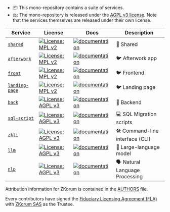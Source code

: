 - 📦 This mono-repository contains a suite of services.
- ⚖️: The mono-repository is released under the [AGPL v3 license](./COPYING). Note that the services themselves are released under their own license.

| Service                                   | License                                                                                                  | Docs                                                                                  | Description                     |
| ----------------------------------------- | -------------------------------------------------------------------------------------------------------- | ------------------------------------------------------------------------------------- | ------------------------------- |
| [`shared`](./services/shared)             | [![License: MPL v2](https://img.shields.io/badge/license-MPL%202.0-cyan.svg)](./services/shared/COPYING) | [![documentation](https://img.shields.io/badge/readme-cyan)](./services/shared)       | 🤝 Shared                       |
| [`afterwork`](./services/afterwork)               | [![License: MPL v2](https://img.shields.io/badge/license-MPL%202.0-cyan.svg)](./services/afterwork/COPYING)  | [![documentation](https://img.shields.io/badge/readme-cyan)](./services/afterwork)        | 🐦 Afterwork app                     |
| [`front`](./services/front)               | [![License: MPL v2](https://img.shields.io/badge/license-MPL%202.0-cyan.svg)](./services/front/COPYING)  | [![documentation](https://img.shields.io/badge/readme-cyan)](./services/front)        | 🐦 Frontend                     |
| [`landing-page`](./services/landing-page) | [![License: MPL v2](https://img.shields.io/badge/license-MPL%202.0-cyan.svg)](./services/front/COPYING)  | [![documentation](https://img.shields.io/badge/readme-cyan)](./services/landing-page) | 🐦 Landing page                 |
| [`back`](./services/back)                 | [![License: AGPL v3](https://img.shields.io/badge/License-AGPL%20v3-blue.svg)](./services/back/COPYING)  | [![documentation](https://img.shields.io/badge/readme-blue)](./services/back)         | 💭 Backend                      |
| [`sql-script`](./services/sql-script)     | [![License: AGPL v3](https://img.shields.io/badge/License-AGPL%20v3-blue.svg)](./services/back/COPYING)  | [![documentation](https://img.shields.io/badge/readme-blue)](./services/sql-script)   | 💻 SQL Migration scripts        |
| [`zkli`](./services/zkli)                 | [![License: AGPL v3](https://img.shields.io/badge/License-AGPL%20v3-blue.svg)](./services/back/COPYING)  | [![documentation](https://img.shields.io/badge/readme-blue)](./services/zkli)         | 🛠️ Command-line interface (CLI) |
| [`llm`](./services/llm)                   | [![License: AGPL v3](https://img.shields.io/badge/License-AGPL%20v3-blue.svg)](./services/back/COPYING)  | [![documentation](https://img.shields.io/badge/readme-blue)](./services/llm)          | 🧠 Large-language model         |
| [`nlp`](./services/nlp)                   | [![License: AGPL v3](https://img.shields.io/badge/License-AGPL%20v3-blue.svg)](./services/back/COPYING)  | [![documentation](https://img.shields.io/badge/readme-blue)](./services/nlp)          | 🗣️ Natural Language Processing  |

Attribution information for ZKorum is contained in the [AUTHORS](AUTHORS) file.

Every contributors have signed the [Fiduciary Licensing Agreement (FLA)](https://cla-assistant.io/zkorum/zkorum) with [ZKorum SAS](https://annuaire-entreprises.data.gouv.fr/entreprise/zkorum-984736173) as the Trustee.
